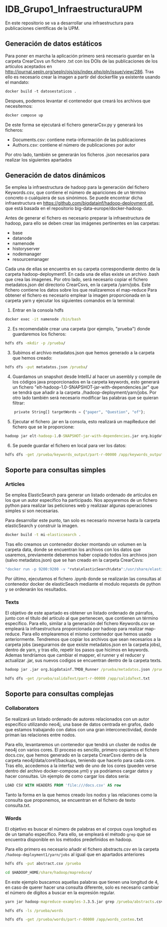 # IDB_Grupo1_InfraestructuraUPM


En este repositorio se va a desarrollar una infraestructura para publicaciones científicas de la UPM.

## Generación de datos estáticos 

Para poner en marcha la aplicación primero será necesario guardar en la carpeta CrearCsvs un fichero .txt con los DOIs de las publicaciones de los artículos aceptados en  http://journal.sepln.org/sepln/ojs/ojs/index.php/pln/issue/view/286. Tras ello es necesario crear la imagen a partir del dockerfile ya existente usando el mandato:

```dockerfile
docker build -t datosestaticos .
```
Despues, podemos levantar el contenedor que creará los archivos que necesitemos:

```dockerfile
docker compose up
```

De este forma se ejecutará el fichero generarCsv.py y generará los ficheros:

  - Documents.csv: contiene meta-información de las publicaciones
  - Authors.csv: contiene el número de publicaciones por autor

Por otro lado, también se generarán los ficheros .json necesarios para realizar los siguientes apartados


## Generación de datos dinámicos

Se emplea la infraestructura de hadoop para la generación del fichero Keywords.csv, que contiene el número de apariciones de un término concreto o cualquiera de sus sinónimos. Se puede encontrar dicha infraestructura en  https://github.com/bigdatainf/hadoop-deployment.git, que está basada en el repositorio big-data-europe/docker-hadoop.

Antes de generar el fichero es necesario preparar la infraestructura de hadoop, para ello se deben crear las imágenes pertinentes en las carpetas:
  - base
  - datanode
  - namenode
  - historyserver
  - nodemanager
  - resourcemanager

Cada una de ellas se encuentra en su carpeta correspondiente dentro de la carpeta hadoop-deployment1. En cada una de ellas existe un archivo .bash que crea las imagenes.
Por otro lado, será necesario copiar el fichero metadatos.json del directorio CrearCsvs, en la carpeta /yarn/jobs. Este fichero contiene los datos sobre los que realizaremos el map-reduce
Para obtener el fichero es necesario emplear la imagen proporcionada en la carpeta yarn y ejecutar los siguientes comandos en la terminal:

1. Entrar en la consola hdfs
```cmd
docker exec -it namenode /bin/bash
```

2. Es recomendable crear una carpeta (por ejemplo, "prueba") donde guardaremos los ficheros:

```cmd
hdfs dfs -mkdir -p /prueba/
```

3. Subimos el archivo metadatos.json que hemos generado a la carpeta que hemos creado:

```cmd
hdfs dfs -put metadatos.json /prueba/
```

4. Guardamos un snapshot desde IntellIJ al hacer un asembly y compile de los códigos java proporcionados en la carpeta keywords, esto generará un fichero "elt-hadoop-1.0-SNAPSHOT-jar-with-dependencies.jar" que se tendrá que añadir a la carpeta ./hadoop-deployment/yarn/jobs. Por otro lado también será necesario modificar las palabras que se quieran filtrar:

```py
    private String[] targetWords = {"paper", "Question", "of"};
```

5. Ejecutar el fichero .jar en la consola, esto realizará un mapReduce del fichero que se le proporcione:

```cmd
hadoop jar elt-hadoop-1.0-SNAPSHOT-jar-with-dependencies.jar org.bigdatainf.TMDB_Runner /prueba/metadatos.json /prueba/keywords_output
```

6. Se puede guardar el fichero en local para ver los datos:

```cmd
hdfs dfs -get /prueba/keywords_output/part-r-00000 /app/keywords_output
```

## Soporte para consultas simples

### Articles

Se emplea ElasticSearch para generar un listado ordenado de artículos en los que un autor específico ha participado. Nos apoyaremos de un fichero python para realizar las peticiones web y realizaar algunas operaciones simples si son necesarias.

Para desarrollar este punto, tan solo es necesario moverse hasta la carpeta elasticSearch y construir la imagen.

```cmd
docker build -t mi-elasticsearch .
```

Tras ello creamos un contenedor docker montando un volumen en la carpeta data, donde se encuentran los archivos con los datos que usaremos, previamente deberemos haber copiado todos los archivos json (salvo metadatos.json) que se han creado en la carpeta CrearCsvs:

```cmd
"docker run -p 9200:9200 -v "ruta\elasticSearch\data":/usr/share/elasticsearch/data mi-elasticsearch
```

Por último, ejecutamos el fichero .ipynb donde se realizarán las consultas al contenedor docker de elasticSeach mediante el modulo requests de python y se ordenarán los resultados.

### Texts

El objetivo de este apartado es obtener un listado ordenado de párrafos, junto con el título del artículo al que pertenecen, que contienen un término específico. Para ello, similar a la generación del fichero Keywords.csv se empleará la infraestructura proporcionada por hadoop para realizar map-reduce. Para ello emplearemos el mismo contenedor que hemos usado anteriormente. Tendremos que copiar los archivos que sean necesarios a la carpeta jobs (asegurarnos de que existe metadatos.json en la carpeta jobs), dentro de yarn, y tras ello, repetir los pasos que hicimos en keywords. Ademas tendríamos que cambiar el mapper, el runner y el reducer y actualizar .jar, sus nuevos codigos se encuentran dentro de la carpeta texts.

```cmd
hadoop jar .jar org.bigdatainf.TMDB_Runner /prueba/metadatos.json /prueba/salidaText
```

```cmd
hdfs dfs -get /prueba/salidaText/part-r-00000 /app/salidaText.txt
```

## Soporte para consultas complejas

### Collaborators

Se realizará un listado ordenado de autores relacionados con un autor específico utilizando neo4j, una base de datos centrada en grafos, dado que estamos trabajando con datos con una gran interconectividad, donde priman las relaciones entre nodos.

Para ello, levantaremos un contenedor que tendrá un cluster de nodos de neo4j con varios cores. El proceso es sencillo, primero copiamos el fichero docs.csv, que hemos generado en la carpeta CrearCsvs dentro de la carpeta neo4j/data/core1/backups, teniendo que hacerlo para cada core. Tras ello, accedemos a la interfaz web de uno de los cores (pueden verse dentro del archivo docker-compose.yml) y ya podriamos cargar datos y hacer consultas. Un ejemplo de como cargar los datos sería:

```sql
LOAD CSV WITH HEADERS FROM 'file:///docs.csv' AS row
```
Tanto la forma en la que hemos creado los nodos y las relaciones como la consulta que proponemos, se encuentran en el fichero de texto consulta.txt.

### Words

El objetivo es buscar el número de palabras en el corpus cuya longitud es de un tamaño específico. Para ello, se empleará el método `grep` que se encuentra disponible en los métodos predefinidos en hadoop. 

Para ello primero es necesario añadir el fichero abstracts.csv en la carpeta `/hadoop-deployment1/yarn/jobs` al igual que en apartados anteriores

```cmd
hdfs dfs -put abstract.csv /prueba
```

```cmd
cd $HADOOP_HOME/share/hadoop/mapreduce/ 
```

En este ejemplo buscamos aquellas palabras que tienen una longitud de 4, en caso de querer hacer una consulta diferente, solo es necesario cambiar el número de dígitos a buscar en la expresión regular.

```cmd
yarn jar hadoop-mapreduce-examples-3.3.5.jar grep /prueba/abstracts.csv /prueba/words '\b\w{4}\b'
```


```cmd
hdfs dfs -ls /prueba/words
```


```cmd
hdfs dfs -get /prueba/words/part-r-00000 /app/words_conteo.txt
```
